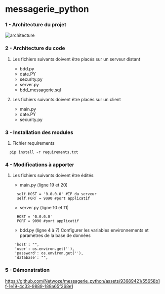 # messagerie_python
### 1 - Architecture du projet 

![architecture](https://github.com/Netwoze/messagerie_python/assets/93689421/e9bf6200-535a-43f3-b7aa-72374fa20f68)

### 2 - Architecture du code
1. Les fichiers suivants doivent être placés sur un serveur distant
   - bdd.py
   - date.PY
   - security.py
   - server.py
   - bdd_messagerie.sql

2. Les fichiers suivants doivent être placés sur un client
   - main.py
   - date.PY
   - security.py

### 3 - Installation des modules
1. Fichier requirements
  ```
    pip install -r requirements.txt
  ```
   

### 4 - Modifications à apporter
1. Les fichiers suivants doivent être édités
   - main.py (ligne 19 et 20)
   ```
     self.HOST = '0.0.0.0' #IP du serveur
     self.PORT = 9090 #port applicatif
     ```
   - server.py (ligne 10 et 11)
   ```
     HOST = '0.0.0.0'
     PORT = 9090 #port applicatif
    ```
     
   - bdd.py (ligne 4 à 7)
     Configurer les variables environnements et paramètres de la base de données
   ```
    'host': "",
    'user': os.environ.get(''),
    'password': os.environ.get(''),
    'database': "",
    ```


### 5 - Démonstration

https://github.com/Netwoze/messagerie_python/assets/93689421/55658b1f-1e19-4c33-9889-188a65f268e1



